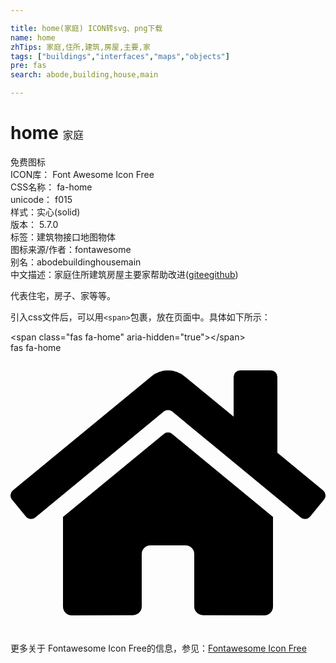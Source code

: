 ```yaml
---

title: home(家庭) ICON转svg、png下载
name: home
zhTips: 家庭,住所,建筑,房屋,主要,家
tags: ["buildings","interfaces","maps","objects"]
pre: fas
search: abode,building,house,main

---
```


# home  <small style="font-size: 60%;font-weight: 100">家庭</small>


<div class="detail-page">
<p>
<span><span class="badge-success badge">免费图标</span> </span>
<br/>
<span>
ICON库：
<span class="badge-secondary badge">Font Awesome Icon Free</span> 
</span>
<br/>
<span>
CSS名称：
<span class="badge-secondary badge">fa-home</span> 
</span>
<br/>
<span>
unicode：
<span class="badge-secondary badge">f015</span> 
<copy-btn content='f015' btn-title=""></copy-btn>
<copy-btn :content='String.fromCodePoint(parseInt("f015", 16))' btn-title="复制U"></copy-btn>
</span><br/><span>样式：<span class="badge-light badge">实心(solid)</span></span>
<br/>
<span>
版本：
<span class="badge-secondary badge">5.7.0</span> 
</span><br/><span>标签：<span class="badge-light badge"><router-link to="/tags/buildings.html">建筑物</router-link></span><span class="badge-light badge"><router-link to="/tags/interfaces.html">接口</router-link></span><span class="badge-light badge"><router-link to="/tags/maps.html">地图</router-link></span><span class="badge-light badge"><router-link to="/tags/objects.html">物体</router-link></span></span>
<br/>
<span>图标来源/作者：<span class="badge-light badge">fontawesome</span></span> 
<br/>
<span>别名：<span class="badge-light badge">abode</span><span class="badge-light badge">building</span><span class="badge-light badge">house</span><span class="badge-light badge">main</span></span><br/><span class="zh-detail">中文描述：<span class="badge-primary badge">家庭</span><span class="badge-primary badge">住所</span><span class="badge-primary badge">建筑</span><span class="badge-primary badge">房屋</span><span class="badge-primary badge">主要</span><span class="badge-primary badge">家</span><span class="help-link"><span>帮助改进</span>(<a href="https://gitee.com/liuwave/icon-helper/edit/master/json/fontawesome/solid/home.json" target="_blank" rel="noopener noreferrer">gitee</a><a href="https://github.com/liuwave/icon-helper/edit/master/json/fontawesome/solid/home.json" target="_blank" rel="noopener noreferrer">github</a></span>)</span><br/>
</p>
</div><div class="description description alert alert-light">代表住宅，房子、家等等。</div>
<div class="alert alert-dark">
  <i class="fas fa-home fa-xs"></i>
  <i class="fas fa-home fa-sm"></i>
  <i class="fas fa-home fa-lg"></i>
  <i class="fas fa-home fa-2x"></i>
  <i class="fas fa-home fa-3x"></i>
  <i class="fas fa-home fa-5x"></i>
  <i class="fas fa-home fa-7x"></i>
</div>
<div>
  <p>引入css文件后，可以用<code>&lt;span&gt;</code>包裹，放在页面中。具体如下所示：    
  </p>
  <div class="alert alert-primary" style="font-size: 14px">
    &lt;span class="fas fa-home" aria-hidden="true"&gt;&lt;/span&gt;
    <copy-btn content='<span class="fas fa-home" aria-hidden="true"></span>'></copy-btn>
  </div>
  <div class="alert alert-secondary">
    <i class="fas fa-home"
    style="font-size: 24px"
    aria-hidden="true"></i> fas fa-home
    <copy-btn content="fas fa-home" btn-title="复制图标名称"></copy-btn>
  </div>
</div>
<div id="svg" class="svg-wrap">
<svg xmlns="http://www.w3.org/2000/svg" viewBox="0 0 576 512"><path d="M280.37 148.26L96 300.11V464a16 16 0 0 0 16 16l112.06-.29a16 16 0 0 0 15.92-16V368a16 16 0 0 1 16-16h64a16 16 0 0 1 16 16v95.64a16 16 0 0 0 16 16.05L464 480a16 16 0 0 0 16-16V300L295.67 148.26a12.19 12.19 0 0 0-15.3 0zM571.6 251.47L488 182.56V44.05a12 12 0 0 0-12-12h-56a12 12 0 0 0-12 12v72.61L318.47 43a48 48 0 0 0-61 0L4.34 251.47a12 12 0 0 0-1.6 16.9l25.5 31A12 12 0 0 0 45.15 301l235.22-193.74a12.19 12.19 0 0 1 15.3 0L530.9 301a12 12 0 0 0 16.9-1.6l25.5-31a12 12 0 0 0-1.7-16.93z"/></svg>
</div>
<detail full-name='fa-home'></detail>
    
<div><p>更多关于  Fontawesome Icon Free的信息，参见：<a target="_blank" href="https://iconhelper.cn/fontawesome.html">Fontawesome Icon Free</a>
</p></div>
